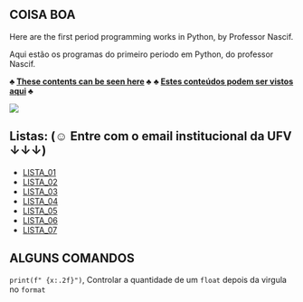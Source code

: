 ## COISA BOA

Here are the first period programming works in Python, by Professor Nascif.

Aqui estão os programas do primeiro periodo em Python, do professor Nascif.

**♣ [These contents can be seen here](https://ava.ufv.br/course/view.php?id=6098) ♣**
**♣ [Estes conteúdos podem ser vistos aqui](https://ava.ufv.br/course/view.php?id=6098) ♣**

<img src="https://www.google.com/imgres?imgurl=https%3A%2F%2Fs2.glbimg.com%2FeQhoFttsaAumBv-EKwk18wuIVGs%3D%2F0x0%3A620x413%2F984x0%2Fsmart%2Ffilters%3Astrip_icc()%2Fi.s3.glbimg.com%2Fv1%2FAUTH_cf9d035bf26b4646b105bd958f32089d%2Finternal_photos%2Fbs%2F2020%2Fj%2F0%2FqNY1ZATrGUPZoD0A0akA%2F2019-10-09-hr-6640.jpg&imgrefurl=https%3A%2F%2Fautoesporte.globo.com%2Fcarros%2Fcolunistas%2Fpost-coluna%2F2019%2F10%2Fteste-dirigimos-o-lamborghini-urus-o-suv-de-r-25-milhoes-que-faz-marca-vender-como-nunca.ghtml&tbnid=4M1KuQ5auAQdKM&vet=12ahUKEwibzfmX9qH4AhWNNbkGHSfGAyYQMygCegUIARDfAQ..i&docid=b6PzIGMD8hYMlM&w=984&h=655&q=lamborghini%20urus&ved=2ahUKEwibzfmX9qH4AhWNNbkGHSfGAyYQMygCegUIARDfAQ">

## Listas: (☺ Entre com o email institucional da UFV ↓↓↓)

- [LISTA_01](https://docs.google.com/document/d/12S2X-20y3PvfeILfsQKRh6mubcw0q3ANTVgDLvjlyUc/edit?usp=sharing)
- [LISTA_02](https://docs.google.com/document/d/1QeGIqksYD1Sd4-iQIECa5_Y8sWwNMkuLFlE-Cuus80g/edit?usp=sharing)
- [LISTA_03](https://docs.google.com/document/d/17Cr4HJRdYN5SumuMJDS7aW4Xt40TiYGiD8c3oqLEQ6o/edit?usp=sharing)
- [LISTA_04](https://docs.google.com/document/d/1NaRTlcrje9hCdT0DRyGQPQoq7RxsmtlEL-6RZBf-K4Q/edit?usp=sharing)
- [LISTA_05](https://docs.google.com/document/d/1TpNNr7HvtQjmiHfptx1YLhrRee7XJBE5WvafKSnWduY/edit?usp=sharing)
- [LISTA_06](https://docs.google.com/document/d/1vcVO7cLhcaTW_3rfB3YSttshRPpEWaI4IZpPBusQ7ZE/edit?usp=sharing)
- [LISTA_07]()

## ALGUNS COMANDOS
`print(f" {x:.2f}")`, Controlar a quantidade de um `float` depois da virgula no `format`